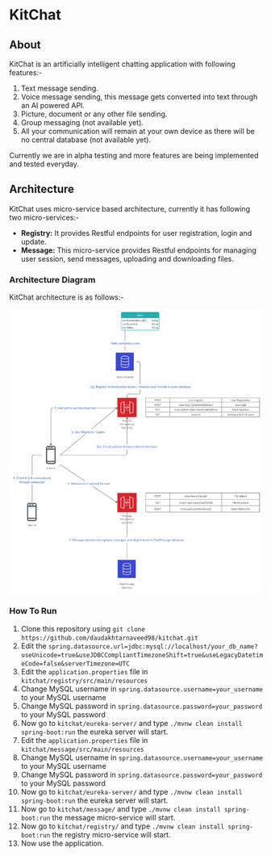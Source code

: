 
# KitChat
## About
KitChat is an artificially intelligent chatting application with following features:-

 1. Text message sending.
 2. Voice message sending, this message gets converted into text through an AI powered API.
 3. Picture, document or any other file sending.
 4. Group messaging (not available yet).
 5. All your communication will remain at your own device as there will be no central database (not available yet).

Currently we are in alpha testing and more features are being implemented and tested everyday.

## Architecture
KitChat uses micro-service based architecture, currently it has following two micro-services:-

 - **Registry:** It provides Restful endpoints for user registration, login and update.
 - **Message:** This micro-service provides Restful endpoints for managing user session, send messages, uploading and downloading files.

### Architecture Diagram
KitChat architecture is as follows:-

![alt text](https://github.com/daudakhtarnaveed98/kitchat/blob/master/kitchat-architecture.png)

### How To Run
1. Clone this repository using `git clone https://github.com/daudakhtarnaveed98/kitchat.git`
2. Edit the `spring.datasource.url=jdbc:mysql://localhost/your_db_name?useUnicode=true&useJDBCCompliantTimezoneShift=true&useLegacyDatetimeCode=false&serverTimezone=UTC`
3. Edit the `application.properties` file in `kitchat/registry/src/main/resources`
4. Change MySQL username  in `spring.datasource.username=your_username` to your MySQL username
5. Change MySQL password  in `spring.datasource.password=your_password` to your MySQL password
6. Now go to `kitchat/eureka-server/` and type `./mvnw clean install spring-boot:run` the eureka server will start.
7.  Edit the `application.properties` file in `kitchat/message/src/main/resources`
8. Change MySQL username  in `spring.datasource.username=your_username` to your MySQL username
9. Change MySQL password  in `spring.datasource.password=your_password` to your MySQL password
10. Now go to `kitchat/eureka-server/` and type `./mvnw clean install spring-boot:run` the eureka server will start.
11. Now go to `kitchat/message/` and type `./mvnw clean install spring-boot:run` the message micro-service will start.
12. Now go to `kitchat/registry/` and type `./mvnw clean install spring-boot:run` the registry micro-service will start.
13. Now use the application.
